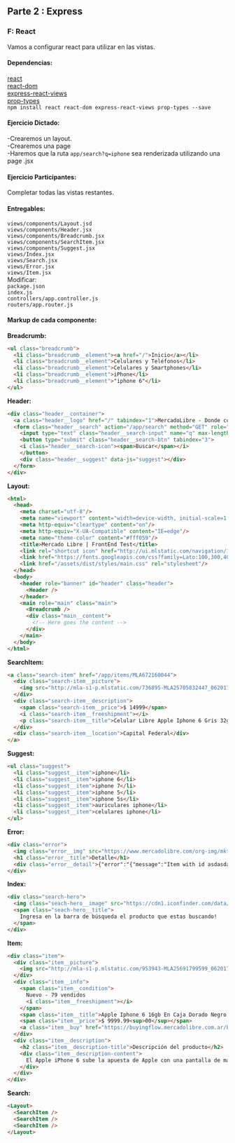 
## Parte 2 : Express

### F: React
Vamos a configurar react para utilizar en las vistas.  

#### Dependencias:
[react](https://github.com/facebook/react)  
[react-dom](https://github.com/facebook/react)  
[express-react-views](https://github.com/reactjs/express-react-views)  
[prop-types](https://github.com/facebook/prop-types)  
`npm install react react-dom express-react-views prop-types --save`  

#### Ejercicio Dictado:  
-Crearemos un layout.  
-Crearemos una page  
-Haremos que la ruta `app/search?q=iphone` sea renderizada utilizando una page .jsx  

#### Ejercicio Participantes: 
Completar todas las vistas restantes.  

#### Entregables:  
`views/components/Layout.jsd`  
`views/components/Header.jsx`  
`views/components/Breadcrumb.jsx`  
`views/components/SearchItem.jsx`  
`views/components/Suggest.jsx`  
`views/Index.jsx`  
`views/Search.jsx`  
`views/Error.jsx`  
`views/Item.jsx`  
Modificar:  
`package.json`  
`index.js`  
`controllers/app.controller.js`  
`routers/app.router.js`  

#### Markup de cada componente:
**Breadcrumb:** 
```html
<ul class="breadcrumb">
  <li class="breadcrumb__element"><a href="/">Inicio</a></li>
  <li class="breadcrumb__element">Celulares y Teléfonos</li>
  <li class="breadcrumb__element">Celulares y Smartphones</li>
  <li class="breadcrumb__element">iPhone</li>
  <li class="breadcrumb__element">"iphone 6"</li>
</ul>
```

**Header:** 
```html
<div class="header__container">
  <a class="header__logo" href="/" tabindex="1">MercadoLibre - Donde compras y vendes de todo</a>
  <form class="header__search" action="/app/search" method="GET" role="search">
    <input type="text" class="header__search-input" name="q" max-length="120" tabindex="2" autocapitalize="off" autocomplete="off" autocorrect="off" spellcheck="false" placeholder="Nunca dejes de buscar" data-js="search" value="iphone 6">
    <button type="submit" class="header__search-btn" tabindex="3">
    <i class="header__search-icon"><span>Buscar</span></i>
    </button>
    <div class="header__suggest" data-js="suggest"></div>
  </form>
</div>
```

**Layout:** 
```html
<html>
  <head>
    <meta charset="utf-8"/>
    <meta name="viewport" content="width=device-width, initial-scale=1.0, maximum-scale=1.0, user-scalable=no"/>
    <meta http-equiv="cleartype" content="on"/>
    <meta http-equiv="X-UA-Compatible" content="IE=edge"/>
    <meta name="theme-color" content="#fff059"/>
    <title>Mercado Libre | FrontEnd Test</title>
    <link rel="shortcut icon" href="http://ui.mlstatic.com/navigation/1.2.0/mercadolibre/favicon.ico"/>
    <link href="https://fonts.googleapis.com/css?family=Lato:100,300,400" rel="stylesheet"/>
    <link href="/assets/dist/styles/main.css" rel="stylesheet"/>
  </head>
  <body>
    <header role="banner" id="header" class="header">
      <Header />
    </header>
    <main role="main" class="main">
      <Breadcrumb />
      <div class="main__content">
        <!-- Here goes the content -->
      </div>
    </main>
  </body>
</html>

```

**SearchItem:** 
```html
<a class="search-item" href="/app/items/MLA672160044">
  <div class="search-item__picture">
    <img src="http://mla-s1-p.mlstatic.com/736895-MLA25705832447_062017-I.jpg" alt="Celular Libre Apple Iphone 6 Gris 32gb">
  </div>
  <div class="search-item__description">
    <span class="search-item__price">$ 14999</span>
    <i class="search-item__freeshipment"></i>
    <p class="search-item__title">Celular Libre Apple Iphone 6 Gris 32gb</p>
  </div>
  <div class="search-item__location">Capital Federal</div>
</a>
```

**Suggest:** 
```html
<ul class="suggest">
  <li class="suggest__item">iphone</li>
  <li class="suggest__item">iphone 6</li>
  <li class="suggest__item">iphone 7</li>
  <li class="suggest__item">iphone 5</li>
  <li class="suggest__item">iphone 5s</li>
  <li class="suggest__item">auriculares iphone</li>
  <li class="suggest__item">celulares iphone</li>
</ul>
```

**Error:** 
```html
<div class="error">
  <img class="error__img" src="https://www.mercadolibre.com/org-img/mkt/error/img/herramienta_es.jpg" alt="Destornillador">
  <h1 class="error__title">Detalle</h1>
  <div class="error__detail">{"error":"{"message":"Item with id asdasdasd not found.","error":"not_found","status":404,"cause":[]}"}"</div>
</div>
```

**Index:** 
```html
<div class="search-hero">
  <img class="seach-hero__image" src="https://cdn1.iconfinder.com/data/icons/hawcons/32/698956-icon-111-search-128.png" alt="Buscar">
  <span class="seach-hero__title">
    Ingresa en la barra de búsqueda el producto que estas buscando!
  </span>
</div>
```

**Item:** 
```html
<div class="item">
  <div class="item__picture">
    <img src="http://mla-s1-p.mlstatic.com/953943-MLA25691799599_062017-O.jpg" alt="Apple Iphone 6 16gb En Caja Dorado Negro Plateado">
  </div>
  <div class="item__info">
    <span class="item__condition">
      Nuevo - 79 vendidos
      <i class="item__freeshipment"></i>
    </span>
    <span class="item__title">Apple Iphone 6 16gb En Caja Dorado Negro Plateado</span>
    <span class="item__price">$ 9999.99<sup>00</sup></span>
    <a class="item__buy" href="https://buyingflow.mercadolibre.com.ar/bid/confirm?item_id=MLA671453766&amp;quantity=1">Comprar</a>
  </div>
  <div class="item__description">
    <h2 class="item__description-title">Descripción del producto</h2>
    <div class="item__description-content">
      El Apple iPhone 6 sube la apuesta de Apple con una pantalla de mayor tamaño de 4.7 pulgadas protegida por un cristal ultra resistente, nuevo procesador A8, 16GB, 64GB o 128GB de almacenamiento interno, cámara trasera de 8 megapixels con flash, cámara frontal de 1.2MP, conectividad 4G LTE y iOS 8.GENERAL Red GSM 850 / 900 / 1800 / 1900 - HSDPA 850 / 900 / 1700 / 1900 / 2100 (según modelo) - LTE 1 / 2 / 3 / 4 / 5 / 7 / 8 / 13 / 17 / 18 / 19 / 20 / 25 / 26 / 28 / 29 (según modelo)
    </div>
  </div>
</div>
```

**Search:** 
```html
<Layout>
  <SearchItem />
  <SearchItem />
  <SearchItem />
</Layout>
```

